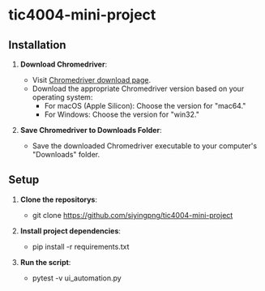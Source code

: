 # tic4004-mini-project

## Installation

1. **Download Chromedriver**:
   - Visit [Chromedriver download page](https://chromedriver.storage.googleapis.com/index.html?path=114.0.5735.90/).
   - Download the appropriate Chromedriver version based on your operating system:
     - For macOS (Apple Silicon): Choose the version for "mac64."
     - For Windows: Choose the version for "win32."

2. **Save Chromedriver to Downloads Folder**:
   - Save the downloaded Chromedriver executable to your computer's "Downloads" folder.

## Setup

1. **Clone the repositorys**:
   - git clone https://github.com/siyingpng/tic4004-mini-project

2. **Install project dependencies**:
   - pip install -r requirements.txt

3. **Run the script**:
   - pytest -v ui_automation.py
